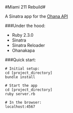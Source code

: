 #Miami 211 Rebuild#

A Sinatra app for the [Ohana API][]

[Ohana API]:https://github.com/codeforamerica/ohana-api

###Under the hood:
* Ruby 2.3.0
* Sinatra
* Sinatra Reloader
* Ohanakapa

###Quick start:

    # Initial setup:
    cd [project_directory]
    bundle install 
    
    # Start the app
    cd [project_directory]
    ruby server.rb
    
    # In the browser:
    localhost:4567